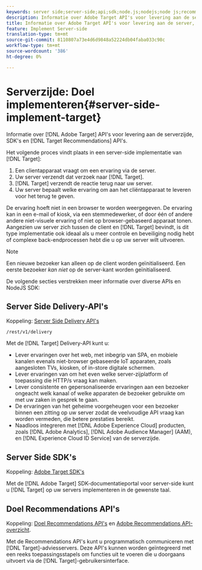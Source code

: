 ```yaml
---
keywords: server side;server-side;api;sdk;node.js;nodejs;node js;recommendations api;api:apis
description: Informatie over Adobe Target API's voor levering aan de server, SDK's en doel-Recommendations API's.
title: Informatie over Adobe Target API's voor levering aan de server, Node.js SDK en Target Recommendations API's.
feature: Implement Server-side
translation-type: tm+mt
source-git-commit: 8110807a73e4d6d9848a52224db04faba033c98c
workflow-type: tm+mt
source-wordcount: '386'
ht-degree: 0%

---
```



# Serverzijde: Doel implementeren{#server-side-implement-target}

Informatie over [!DNL Adobe Target] API&#39;s voor levering aan de serverzijde, SDK&#39;s en [!DNL Target Recommendations] API&#39;s.

Het volgende proces vindt plaats in een server-side implementatie van [!DNL Target]:

1. Een clientapparaat vraagt om een ervaring via de server.
1. Uw server verzendt dat verzoek naar [!DNL Target].
1. [!DNL Target] verzendt de reactie terug naar uw server.
1. Uw server bepaalt welke ervaring om aan het cliëntapparaat te leveren voor het terug te geven.

De ervaring hoeft niet in een browser te worden weergegeven. De ervaring kan in een e-mail of kiosk, via een stemmedewerker, of door één of andere andere niet-visuele ervaring of niet op browser-gebaseerd apparaat tonen. Aangezien uw server zich tussen de client en [!DNL Target] bevindt, is dit type implementatie ook ideaal als u meer controle en beveiliging nodig hebt of complexe back-endprocessen hebt die u op uw server wilt uitvoeren.

>[!NOTE]
>
>Een nieuwe bezoeker kan alleen op de client worden geïnitialiseerd. Een eerste bezoeker *kan niet* op de server-kant worden geïnitialiseerd.

De volgende secties verstrekken meer informatie over diverse APIs en NodeJS SDK:

## Server Side Delivery-API&#39;s

Koppeling: [Server Side Delivery API&#39;s](https://developers.adobetarget.com/api/delivery-api/)

`/rest/v1/delivery`

Met de [!DNL Target] Delivery-API kunt u:

* Lever ervaringen over het web, met inbegrip van SPA, en mobiele kanalen evenals niet-browser gebaseerde IoT apparaten, zoals aangesloten TVs, kiosken, of in-store digitale schermen.
* Lever ervaringen van om het even welke server-zijplatform of toepassing die HTTP/s vraag kan maken.
* Lever consistente en gepersonaliseerde ervaringen aan een bezoeker ongeacht welk kanaal of welke apparaten de bezoeker gebruikte om met uw zaken in gesprek te gaan.
* De ervaringen van het geheime voorgeheugen voor een bezoeker binnen een zitting op uw server zodat de veelvoudige API vraag kan worden vermeden, die betere prestaties bereikt.
* Naadloos integreren met [!DNL Adobe Experience Cloud] producten, zoals [!DNL Adobe Analytics], [!DNL Adobe Audience Manager] (AAM), en [!DNL Experience Cloud ID Service] van de serverzijde.

## Server Side SDK&#39;s

Koppeling: [Adobe Target SDK&#39;s](https://adobetarget-sdks.gitbook.io/docs/)

Met de [!DNL Adobe Target] SDK-documentatieportal voor server-side kunt u [!DNL Target] op uw servers implementeren in de gewenste taal.

## Doel Recommendations API&#39;s

Koppeling: [Doel Recommendations API&#39;s](https://developers.adobetarget.com/api/recommendations) en [Adobe Recommendations API-overzicht](https://experienceleague.adobe.com/docs/target-learn/recommendations-api-tutorial/recs-api-overview.html).

Met de Recommendations API&#39;s kunt u programmatisch communiceren met [!DNL Target]-adviesservers. Deze API&#39;s kunnen worden geïntegreerd met een reeks toepassingsstapels om functies uit te voeren die u doorgaans uitvoert via de [!DNL Target]-gebruikersinterface.
